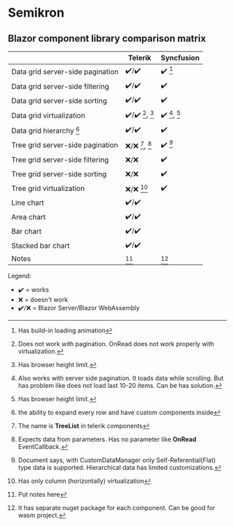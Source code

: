 # Semikron

## Blazor component library comparison matrix

||Telerik|Syncfusion|
|-|-|-|
|Data grid server-side pagination|:heavy_check_mark:/:heavy_check_mark:|:heavy_check_mark: [^syncfusion_pagination]|
|Data grid server-side filtering|:heavy_check_mark:/:heavy_check_mark:|:heavy_check_mark:|
|Data grid server-side sorting|:heavy_check_mark:/:heavy_check_mark:|:heavy_check_mark:|
|Data grid virtualization|:heavy_check_mark:/:heavy_check_mark: [^telerik_virtualization], [^virtualization_limits]|:heavy_check_mark: [^syncfusion_virtualization], [^virtualization_limits]|
|Data grid hierarchy [^hierarchy]|:heavy_check_mark:/:heavy_check_mark:|:heavy_check_mark:|
|Tree grid server-side pagination|:x:/:x: [^telerik_tree_grid_info], [^telerik_tree_grid]|:heavy_check_mark: [^syncfusion_tree_grid_server_side]|
|Tree grid server-side filtering|:x:/:x:|:heavy_check_mark:|
|Tree grid server-side sorting|:x:/:x:|:heavy_check_mark:|
|Tree grid virtualization|:x:/:x: [^telerik_tree_grid_virtualization]|:heavy_check_mark:|
|Line chart|:heavy_check_mark:/:heavy_check_mark:||
|Area chart|:heavy_check_mark:/:heavy_check_mark:||
|Bar chart|:heavy_check_mark:/:heavy_check_mark:||
|Stacked bar chart|:heavy_check_mark:/:heavy_check_mark:||
|Notes|[^telerik]|[^syncfusion]|

Legend:
- :heavy_check_mark: = works
- :x: = doesn't work
- :heavy_check_mark:/:x: = Blazor Server/Blazor WebAssembly

[^hierarchy]: the ability to expand every row and have custom components inside
[^telerik_virtualization]: Does not work with pagination. OnRead does not work properly with virtualization.
[^virtualization_limits]: Has browser height limit.
[^telerik_tree_grid_info]: The name is **TreeList** in telerik components
[^telerik_tree_grid]: Expects data from parameters. Has no parameter like **OnRead** EventCallback.
[^telerik_tree_grid_virtualization]: Has only column (horizontally) virtualization
[^telerik]: Put notes here
[^syncfusion]: It has separate nuget package for each component. Can be good for wasm project.
[^syncfusion_pagination]: Has build-in loading animation
[^syncfusion_virtualization]: Also works with server side pagination. It loads data while scrolling. But has problem like does not load last 10-20 items. Can be has solution.
[^syncfusion_tree_grid_server_side]: Document says, with CustomDataManager only Self-Referential(Flat) type data is supported. Hierarchical data has limited customizations.
